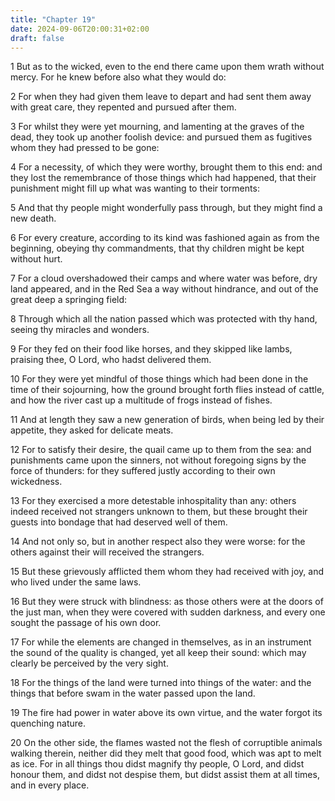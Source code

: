 ```yaml
---
title: "Chapter 19"
date: 2024-09-06T20:00:31+02:00
draft: false
---
```



1 But as to the wicked, even to the end there came upon them wrath without mercy. For he knew before also what they would do:

2 For when they had given them leave to depart and had sent them away with great care, they repented and pursued after them.

3 For whilst they were yet mourning, and lamenting at the graves of the dead, they took up another foolish device: and pursued them as fugitives whom they had pressed to be gone:

4 For a necessity, of which they were worthy, brought them to this end: and they lost the remembrance of those things which had happened, that their punishment might fill up what was wanting to their torments:

5 And that thy people might wonderfully pass through, but they might find a new death.

6 For every creature, according to its kind was fashioned again as from the beginning, obeying thy commandments, that thy children might be kept without hurt.

7 For a cloud overshadowed their camps and where water was before, dry land appeared, and in the Red Sea a way without hindrance, and out of the great deep a springing field:

8 Through which all the nation passed which was protected with thy hand, seeing thy miracles and wonders.

9 For they fed on their food like horses, and they skipped like lambs, praising thee, O Lord, who hadst delivered them.

10 For they were yet mindful of those things which had been done in the time of their sojourning, how the ground brought forth flies instead of cattle, and how the river cast up a multitude of frogs instead of fishes.

11 And at length they saw a new generation of birds, when being led by their appetite, they asked for delicate meats.

12 For to satisfy their desire, the quail came up to them from the sea: and punishments came upon the sinners, not without foregoing signs by the force of thunders: for they suffered justly according to their own wickedness.

13 For they exercised a more detestable inhospitality than any: others indeed received not strangers unknown to them, but these brought their guests into bondage that had deserved well of them.

14 And not only so, but in another respect also they were worse: for the others against their will received the strangers.

15 But these grievously afflicted them whom they had received with joy, and who lived under the same laws.

16 But they were struck with blindness: as those others were at the doors of the just man, when they were covered with sudden darkness, and every one sought the passage of his own door.

17 For while the elements are changed in themselves, as in an instrument the sound of the quality is changed, yet all keep their sound: which may clearly be perceived by the very sight.

18 For the things of the land were turned into things of the water: and the things that before swam in the water passed upon the land.

19 The fire had power in water above its own virtue, and the water forgot its quenching nature.

20 On the other side, the flames wasted not the flesh of corruptible animals walking therein, neither did they melt that good food, which was apt to melt as ice. For in all things thou didst magnify thy people, O Lord, and didst honour them, and didst not despise them, but didst assist them at all times, and in every place.

